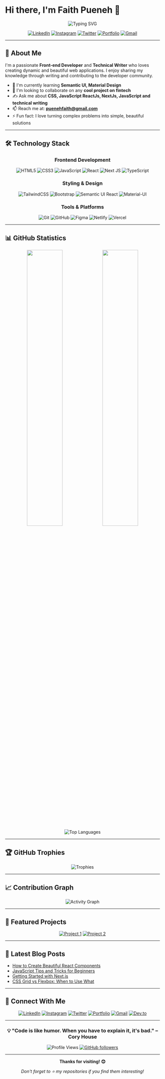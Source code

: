 # Hi there, I'm Faith Pueneh 👋

<div align="center">
  <img src="https://readme-typing-svg.herokuapp.com?font=Fira+Code&pause=1000&color=36BCF7&center=true&vCenter=true&width=435&lines=Front-end+Developer;Technical+Writer;UI%2FUX+Enthusiast;Always+Learning+New+Things" alt="Typing SVG" />
</div>

<div align="center">
  
[![LinkedIn](https://img.shields.io/badge/LinkedIn-%230077B5.svg?logo=linkedin&logoColor=white)](https://linkedin.com/in/yourprofile)
[![Instagram](https://img.shields.io/badge/Instagram-%23E4405F.svg?logo=Instagram&logoColor=white)](https://instagram.com/yourprofile)
[![Twitter](https://img.shields.io/badge/Twitter-%231DA1F2.svg?logo=Twitter&logoColor=white)](https://twitter.com/yourprofile)
[![Portfolio](https://img.shields.io/badge/Portfolio-%23000000.svg?style=flat&logo=firefox&logoColor=#FF7139)](https://yourportfolio.com)
[![Gmail](https://img.shields.io/badge/Gmail-D14836?logo=gmail&logoColor=white)](mailto:puenehfaith@gmail.com)

</div>

---

## 🚀 About Me

I'm a passionate **Front-end Developer** and **Technical Writer** who loves creating dynamic and beautiful web applications. I enjoy sharing my knowledge through writing and contributing to the developer community.

- 🔭 I'm currently learning **Semantic UI, Material Design**
- 👯 I'm looking to collaborate on any **cool project on fintech**
- ✍️ Ask me about **CSS, JavaScript ReactJs, NextJs, JavaScript and technical writing**
- 📫 Reach me at: **puenehfaith@gmail.com**
- ⚡ Fun fact: I love turning complex problems into simple, beautiful solutions

---

## 🛠️ Technology Stack

<div align="center">

### Frontend Development
![HTML5](https://img.shields.io/badge/html5-%23E34F26.svg?style=for-the-badge&logo=html5&logoColor=white)
![CSS3](https://img.shields.io/badge/css3-%231572B6.svg?style=for-the-badge&logo=css3&logoColor=white)
![JavaScript](https://img.shields.io/badge/javascript-%23323330.svg?style=for-the-badge&logo=javascript&logoColor=%23F7DF1E)
![React](https://img.shields.io/badge/react-%2320232a.svg?style=for-the-badge&logo=react&logoColor=%2361DAFB)
![Next JS](https://img.shields.io/badge/Next-black?style=for-the-badge&logo=next.js&logoColor=white)
![TypeScript](https://img.shields.io/badge/typescript-%23007ACC.svg?style=for-the-badge&logo=typescript&logoColor=white)

### Styling & Design
![TailwindCSS](https://img.shields.io/badge/tailwindcss-%2338B2AC.svg?style=for-the-badge&logo=tailwind-css&logoColor=white)
![Bootstrap](https://img.shields.io/badge/bootstrap-%23563D7C.svg?style=for-the-badge&logo=bootstrap&logoColor=white)
![Semantic UI React](https://img.shields.io/badge/Semantic%20UI%20React-%2335BDB2.svg?style=for-the-badge&logo=SemanticUIReact&logoColor=white)
![Material-UI](https://img.shields.io/badge/MUI-%230081CB.svg?style=for-the-badge&logo=mui&logoColor=white)

### Tools & Platforms
![Git](https://img.shields.io/badge/git-%23F05033.svg?style=for-the-badge&logo=git&logoColor=white)
![GitHub](https://img.shields.io/badge/github-%23121011.svg?style=for-the-badge&logo=github&logoColor=white)
![Figma](https://img.shields.io/badge/figma-%23F24E1E.svg?style=for-the-badge&logo=figma&logoColor=white)
![Netlify](https://img.shields.io/badge/netlify-%23000000.svg?style=for-the-badge&logo=netlify&logoColor=#00C7B7)
![Vercel](https://img.shields.io/badge/vercel-%23000000.svg?style=for-the-badge&logo=vercel&logoColor=white)

</div>

---

## 📊 GitHub Statistics

<div align="center">
  
<img width="48%" src="https://github-readme-stats.vercel.app/api?username=faithpueneh&show_icons=true&theme=tokyonight&hide_border=true&count_private=true" />
<img width="48%" src="https://github-readme-streak-stats.herokuapp.com/?user=faithpueneh&theme=tokyonight&hide_border=true" />

</div>

<div align="center">
  
![Top Languages](https://github-readme-stats.vercel.app/api/top-langs/?username=faithpueneh&layout=compact&theme=tokyonight&hide_border=true&count_private=true)

</div>

---

## 🏆 GitHub Trophies

<div align="center">
  
![Trophies](https://github-profile-trophy.vercel.app/?username=faithpueneh&theme=tokyonight&no-frame=true&row=1&column=6)

</div>

---

## 📈 Contribution Graph

<div align="center">
  
![Activity Graph](https://github-readme-activity-graph.vercel.app/graph?username=faithpueneh&custom_title=Faith's%20Contribution%20Graph&bg_color=1a1b27&color=70a5fd&line=70a5fd&point=white&area_color=70a5fd&title_color=70a5fd&area=true)

</div>

---

## 🌟 Featured Projects

<div align="center">

[![Project 1](https://github-readme-stats.vercel.app/api/pin/?username=faithpueneh&repo=your-project-1&theme=tokyonight&hide_border=true)](https://github.com/faithpueneh/your-project-1)
[![Project 2](https://github-readme-stats.vercel.app/api/pin/?username=faithpueneh&repo=your-project-2&theme=tokyonight&hide_border=true)](https://github.com/faithpueneh/your-project-2)

</div>

---

## 📝 Latest Blog Posts

<!-- BLOG-POST-LIST:START -->
- [How to Create Beautiful React Components](https://yourblogs.com)
- [JavaScript Tips and Tricks for Beginners](https://yourblogs.com)
- [Getting Started with Next.js](https://yourblogs.com)
- [CSS Grid vs Flexbox: When to Use What](https://yourblogs.com)
<!-- BLOG-POST-LIST:END -->

---

## 🤝 Connect With Me

<div align="center">

[![LinkedIn](https://img.shields.io/badge/LinkedIn-0077B5?style=for-the-badge&logo=linkedin&logoColor=white)](https://linkedin.com/in/yourprofile)
[![Instagram](https://img.shields.io/badge/Instagram-E4405F?style=for-the-badge&logo=instagram&logoColor=white)](https://instagram.com/yourprofile)
[![Twitter](https://img.shields.io/badge/Twitter-1DA1F2?style=for-the-badge&logo=twitter&logoColor=white)](https://twitter.com/yourprofile)
[![Portfolio](https://img.shields.io/badge/Portfolio-FF5722?style=for-the-badge&logo=todoist&logoColor=white)](https://yourportfolio.com)
[![Gmail](https://img.shields.io/badge/Gmail-D14836?style=for-the-badge&logo=gmail&logoColor=white)](mailto:puenehfaith@gmail.com)
[![Dev.to](https://img.shields.io/badge/dev.to-0A0A0A?style=for-the-badge&logo=dev.to&logoColor=white)](https://dev.to/yourprofile)

</div>

---

<div align="center">
  
### 💡 "Code is like humor. When you have to explain it, it's bad." – Cory House

![Profile Views](https://komarev.com/ghpvc/?username=faithpueneh&color=brightgreen&style=flat-square)
[![GitHub followers](https://img.shields.io/github/followers/faithpueneh?label=Follow&style=social)](https://github.com/faithpueneh)

</div>

---

<div align="center">
  
**Thanks for visiting! 😊**

*Don't forget to ⭐ my repositories if you find them interesting!*

</div>
